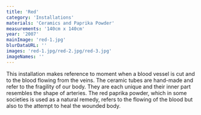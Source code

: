 ```yaml
---
title: 'Red'
category: 'Installations'
materials: 'Ceramics and Paprika Powder'
measurements: '140cm x 140cm'
year: '2007'
mainImage: 'red-1.jpg'
blurDataURL: ''
images: 'red-1.jpg/red-2.jpg/red-3.jpg'
imageNames: ''
---
```


This installation makes reference to moment when a blood vessel is cut and to the blood flowing from the veins. The ceramic tubes are hand-made and refer to the fragility of our body. They are each unique and their inner part resembles the shape of arteries. The red paprika powder, which in some societies is used as a natural remedy, refers to the flowing of the blood but also to the attempt to heal the wounded body.